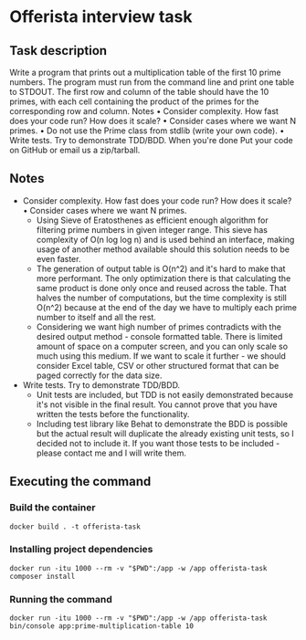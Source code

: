 # Offerista interview task

## Task description

Write a program that prints out a multiplication table of the first 10 prime numbers. The program must run from the 
command line and print one table to STDOUT. The first row and column of the table should have the 10 primes, with each 
cell containing the product of the primes for the corresponding row and column. Notes • Consider complexity. How fast 
does your code run? How does it scale? • Consider cases where we want N primes. • Do not use the Prime class from stdlib 
(write your own code). • Write tests. Try to demonstrate TDD/BDD. When you're done Put your code on GitHub or email us a
zip/tarball.

## Notes

- Consider complexity. How fast does your code run? How does it scale? • Consider cases where we want N primes.
    - Using Sieve of Eratosthenes as efficient enough algorithm for filtering prime numbers in given integer range. This
        sieve has complexity of O(n log log n) and is used behind an interface, making usage of another method available
        should this solution needs to be even faster.
    - The generation of output table is O(n^2) and it's hard to make that more performant. The only optimization there
        is that calculating the same product is done only once and reused across the table. That halves the number of
        computations, but the time complexity is still O(n^2) because at the end of the day we have to multiply each
        prime number to itself and all the rest.
    - Considering we want high number of primes contradicts with the desired output method - console formatted table.
        There is limited amount of space on a computer screen, and you can only scale so much using this medium. If we
        want to scale it further - we should consider Excel table, CSV or other structured format that can be paged
        correctly for the data size.
- Write tests. Try to demonstrate TDD/BDD.
    - Unit tests are included, but TDD is not easily demonstrated because it's not visible in the final result. You
        cannot prove that you have written the tests before the functionality.
    - Including test library like Behat to demonstrate the BDD is possible but the actual result will duplicate the 
        already existing unit tests, so I decided not to include it. If you want those tests to be included - please
        contact me and I will write them.

## Executing the command

### Build the container

`docker build . -t offerista-task`

### Installing project dependencies

`docker run -itu 1000 --rm -v "$PWD":/app -w /app offerista-task composer install`

### Running the command

`docker run -itu 1000 --rm -v "$PWD":/app -w /app offerista-task bin/console app:prime-multiplication-table 10`
